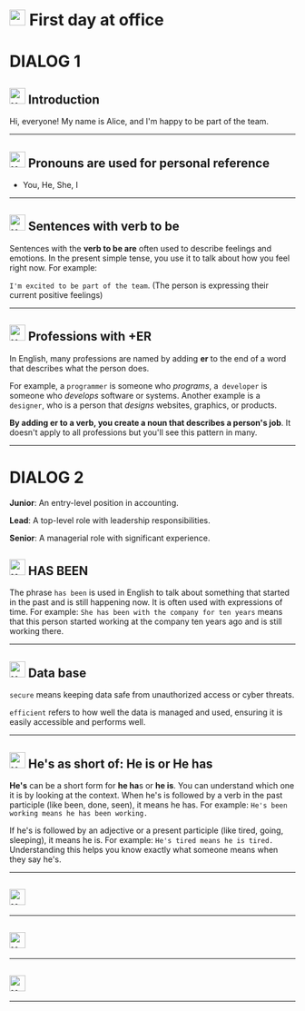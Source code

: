 # <img width="28" height="28" src="https://img.icons8.com/emoji/28/united-kingdom-emoji.png" alt="united-kingdom-emoji"/> First day at office

# DIALOG 1

## <img width="28" height="28" src="https://img.icons8.com/emoji/28/united-kingdom-emoji.png" alt="united-kingdom-emoji"/> Introduction

Hi, everyone! My name is Alice, and I'm happy to be part of the team.

---

## <img width="28" height="28" src="https://img.icons8.com/emoji/28/united-kingdom-emoji.png" alt="united-kingdom-emoji"/> Pronouns are used for personal reference

- You, He, She, I

---

## <img width="28" height="28" src="https://img.icons8.com/emoji/28/united-kingdom-emoji.png" alt="united-kingdom-emoji"/> Sentences with verb to be

Sentences with the **verb to be are** often used to describe feelings and emotions. In the present simple tense, you use it to talk about how you feel right now. For example:

`I'm excited to be part of the team`. (The person is expressing their current positive feelings)

---

## <img width="28" height="28" src="https://img.icons8.com/emoji/28/united-kingdom-emoji.png" alt="united-kingdom-emoji"/> Professions with +ER

In English, many professions are named by adding **er** to the end of a word that describes what the person does.

For example, a `programmer` is someone who *programs*, a` developer` is someone who *develops* software or systems. Another example is a `designer`, who is a person that *designs* websites, graphics, or products.

**By adding er to a verb, you create a noun that describes a person's job**. It doesn't apply to all professions but you'll see this pattern in many.

---

# DIALOG 2

**Junior**: An entry-level position in accounting.

**Lead**: A top-level role with leadership responsibilities.

**Senior**: A managerial role with significant experience.


## <img width="28" height="28" src="https://img.icons8.com/emoji/28/united-kingdom-emoji.png" alt="united-kingdom-emoji"/> HAS BEEN

The phrase `has been` is used in English to talk about something that started in the past and is still happening now. It is often used with expressions of time. For example: `She has been with the company for ten years` means that this person started working at the company ten years ago and is still working there.

---

## <img width="28" height="28" src="https://img.icons8.com/emoji/28/united-kingdom-emoji.png" alt="united-kingdom-emoji"/> Data base

`secure` means keeping data safe from unauthorized access or cyber threats.

`efficient` refers to how well the data is managed and used, ensuring it is easily accessible and performs well.

---

## <img width="28" height="28" src="https://img.icons8.com/emoji/28/united-kingdom-emoji.png" alt="united-kingdom-emoji"/> He's as short of: He is or He has

**He's** can be a short form for **he ha**s or **he is**. You can understand which one it is by looking at the context. When he's is followed by a verb in the past participle (like been, done, seen), it means he has. For example: `He's been working means he has been working.`

If he's is followed by an adjective or a present participle (like tired, going, sleeping), it means he is. For example: `He's tired means he is tired.` Understanding this helps you know exactly what someone means when they say he's.


---

## <img width="28" height="28" src="https://img.icons8.com/emoji/28/united-kingdom-emoji.png" alt="united-kingdom-emoji"/>

---

## <img width="28" height="28" src="https://img.icons8.com/emoji/28/united-kingdom-emoji.png" alt="united-kingdom-emoji"/>

---

## <img width="28" height="28" src="https://img.icons8.com/emoji/28/united-kingdom-emoji.png" alt="united-kingdom-emoji"/>

---
